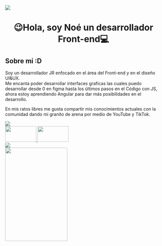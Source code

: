 <div>
  <img src="https://media.licdn.com/dms/image/D4E16AQGOPsdtbp1_8A/profile-displaybackgroundimage-shrink_350_1400/0/1666156626860?e=1710374400&v=beta&t=uGtJiE28esA8LulKPl8SecPP_YYEDAL8ERFzqrTUUKM">
</div>
<h1 align="center">😉Hola, soy Noé un desarrollador Front-end💻​</h1>
<h2> Sobre mi :D</h2>
<p>
  Soy un desarrollador JR enfocado en el área del Front-end y en el diseño UI&UX.<br>
  Me encanta poder desarrollar interfaces graficas las cuales puedo desarrollar desde 0 en figma hasta los últimos pasos en el Código con JS, ahora estoy aprendiendo
  Angular para dar más posibilidades en el desarrollo.
</p>
<div>
  <p>
    En mis ratos libres me gusta compartir mis conocimientos actuales con la comunidad dando mi granito de arena por medio de YouTube y TikTok.
  </p>
  <a href="https://www.youtube.com/@neocode5628">
    <img src="https://img.shields.io/badge/NeoCode-YouTube-red">
  </a>
  <br>
  <a href="https://www.youtube.com/watch?v=Peq23kehVUs&t=226s">
    <img src="https://i.ytimg.com/vi/Peq23kehVUs/maxresdefault.jpg" width="100" height="50">
  </a>
  <a href="https://www.youtube.com/watch?v=iq2q8MPuugY">
    <img src="https://eleternoestudiante.com/wp-content/uploads/2022/01/excel-cursos-gratis-2022.jpg" width="100" height="50">
  </a>
  <br>
  <a href="https://www.tiktok.com/@neo.code?is_from_webapp=1&sender_device=pc">
    <img src="https://img.shields.io/badge/NeoCode-TikTok-blue">
  </a>
  <br>
  <a href="https://www.tiktok.com/@neo.code/video/7322277455031438598?is_from_webapp=1">
    <img width="200" height="300" src="https://p16-sign-va.tiktokcdn.com/obj/tos-maliva-p-0068/beeb1a407f624be3929e93bf859112ec_1704850576?x-expires=1705122000&x-signature=6FCnWQL0I802ty0zCHPfF29P5D4%3D">
  </a>
</div>
<!--
**noefernando/noefernando** is a ✨ _special_ ✨ repository because its `README.md` (this file) appears on your GitHub profile.

Here are some ideas to get you started:

- 🔭 I’m currently working on ...
- 🌱 I’m currently learning ...
- 👯 I’m looking to collaborate on ...
- 🤔 I’m looking for help with ...
- 💬 Ask me about ...
- 📫 How to reach me: ...
- 😄 Pronouns: ...
- ⚡ Fun fact: ...
-->
